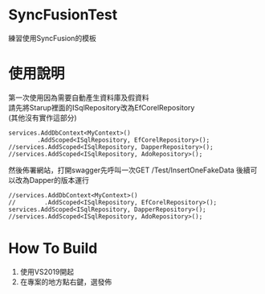 # SyncFusionTest
練習使用SyncFusion的模板

# 使用說明
第一次使用因為需要自動產生資料庫及假資料  
請先將Starup裡面的ISqlRepository改為EfCorelRepository  
(其他沒有實作這部分)  
```
services.AddDbContext<MyContext>()
        .AddScoped<ISqlRepository, EfCorelRepository>();
//services.AddScoped<ISqlRepository, DapperRepository>();
//services.AddScoped<ISqlRepository, AdoRepository>();
```
然後佈署網站，打開swagger先呼叫一次GET /Test/InsertOneFakeData
後續可以改為Dapper的版本運行
```
//services.AddDbContext<MyContext>()
//        .AddScoped<ISqlRepository, EfCorelRepository>();
services.AddScoped<ISqlRepository, DapperRepository>();
//services.AddScoped<ISqlRepository, AdoRepository>();
```

# How To Build
1. 使用VS2019開起
2. 在專案的地方點右鍵，選發佈
